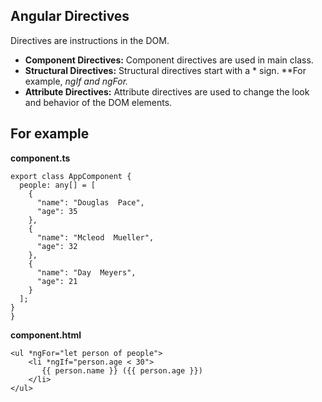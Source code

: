 ## Angular  Directives

Directives are instructions in the DOM. 

 - **Component Directives:**  Component directives are used in main class.
 - **Structural Directives:**  Structural directives start with a * sign.  **For example, *ngIf and *ngFor.**
 - **Attribute Directives:**  Attribute directives are used to change the look and behavior of the DOM elements.

## For example

**component.ts** 

    export class AppComponent {
      people: any[] = [
        {
          "name": "Douglas  Pace",
          "age": 35
        },
        {
          "name": "Mcleod  Mueller",
          "age": 32
        },
        {
          "name": "Day  Meyers",
          "age": 21
        }
      ];
    }
    }

**component.html** 

    <ul *ngFor="let person of people">
        <li *ngIf="person.age < 30"> 
           {{ person.name }} ({{ person.age }})
        </li>
    </ul>
